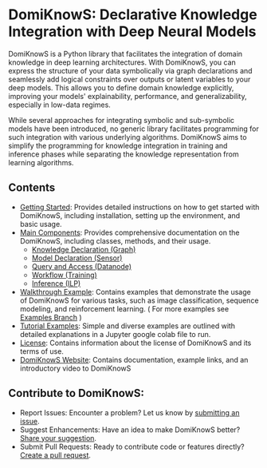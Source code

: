 # DomiKnowS: Declarative Knowledge Integration with Deep Neural Models

DomiKnowS is a Python library that facilitates the integration of domain knowledge in deep learning architectures. With DomiKnowS, you can express the structure of your data symbolically via graph declarations and seamlessly add logical constraints over outputs or latent variables to your deep models. This allows you to define domain knowledge explicitly, improving your models' explainability, performance, and generalizability, especially in low-data regimes. 

While several approaches for integrating symbolic and sub-symbolic models have been introduced, no generic library facilitates programming for such integration with various underlying algorithms. DomiKnowS aims to simplify the programming for knowledge integration in training and inference phases while separating the knowledge representation from learning algorithms.


## Contents

- [Getting Started](Getting%20Started.md): Provides detailed instructions on how to get started with DomiKnowS, including installation, setting up the environment, and basic usage.
- [Main Components](Main%20Components/): Provides comprehensive documentation on the DomiKnowS, including classes, methods, and their usage.
  - [Knowledge Declaration (Graph)](Main%20Components/Knowledge%20Declaration%20%28Graph%29.md)
  - [Model Declaration (Sensor)](Main%20Components/Model%20Declaration%20%28Sensor%29.md)
  - [Query and Access (Datanode)](Main%20Components/Query%20and%20Access%20%28Datanode%29.md)
  - [Workflow (Training)](Main%20Components/Workflow%20%28Training%29.md)
  - [Inference (ILP)](Main%20Components/Inference%20%28ILP%29.md)
- [Walkthrough Example](Walkthrough%20Examples/): Contains examples that demonstrate the usage of DomiKnowS for various tasks, such as image classification, sequence modeling, and reinforcement learning. ( For more examples see [Examples Branch](https://github.com/HLR/DomiKnowS/tree/Tasks) )
- [Tutorial Examples](Tutorial%20Examples/): Simple and diverse examples are outlined with detailed explanations in a Jupyter google colab file to run.
- [License](LICENSE.md): Contains information about the license of DomiKnowS and its terms of use.
- [DomiKnowS Website](https://hlr.github.io/domiknows-nlp/): Contains documentation, example links, and an introductory video to DomiKnowS

## Contribute to DomiKnowS:

- Report Issues: Encounter a problem? Let us know by [submitting an issue](Issue%20Report.md).
- Suggest Enhancements: Have an idea to make DomiKnowS better? [Share your suggestion](Suggestions.md).
- Submit Pull Requests: Ready to contribute code or features directly? [Create a pull request](Pull%20Request.md).

